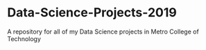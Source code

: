 # Data-Science-Projects-2019
A repository for all of my Data Science projects in Metro College of Technology
